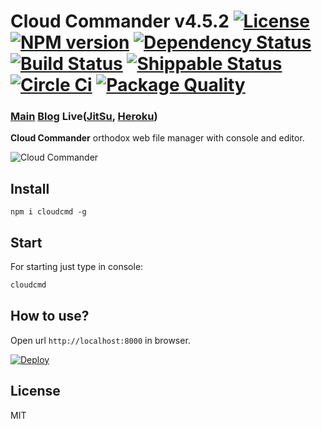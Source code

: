 Cloud Commander v4.5.2 [![License][LicenseIMGURL]][LicenseURL] [![NPM version][NPMIMGURL]][NPMURL] [![Dependency Status][DependencyStatusIMGURL]][DependencyStatusURL] [![Build Status][BuildStatusIMGURL]][BuildStatusURL] [![Shippable Status][ShippableIMGURL]][ShippableURL] [![Circle Ci][CircleCiIMGURL]][CircleCiURL] [![Package Quality][PackageQualityIMGURL]][PackageQualityURL]
===============
### [Main][MainURL] [Blog][BlogURL] Live([JitSu][JitSuURL], [Heroku][HerokuURL])

[NPM_INFO_IMG]:             https://nodei.co/npm/cloudcmd.png
[MainURL]:                  http://cloudcmd.io "Main"
[BlogURL]:                  http://blog.cloudcmd.io "Blog"
[JitSuURL]:                 http://cloudcmd.jit.su "JitSu"
[HerokuURL]:                http://cloudcmd.herokuapp.com/ "Heroku"
[NPMURL]:                   https://npmjs.org/package/cloudcmd "npm"
[NPMIMGURL]:                https://img.shields.io/npm/v/cloudcmd.svg?style=flat
[ShippableURL]:             https://app.shippable.com/projects/550adb2e5ab6cc1352a50b28/builds/latest "Shippable Build"
[ShippableIMGURL]:          https://api.shippable.com/projects/550adb2e5ab6cc1352a50b28/badge?branchName=master
[LicenseURL]:               https://tldrlegal.com/license/mit-license "MIT License"
[LicenseIMGURL]:            https://img.shields.io/badge/license-MIT-317BF9.svg?style=flat
[DependencyStatusURL]:      https://gemnasium.com/coderaiser/cloudcmd "Dependency Status"
[DependencyStatusIMGURL]:   https://img.shields.io/gemnasium/coderaiser/cloudcmd.svg?style=flat
[BuildStatusURL]:           https://travis-ci.org/coderaiser/cloudcmd  "Build Status"
[BuildStatusIMGURL]:        https://img.shields.io/travis/coderaiser/cloudcmd/dev.svg?style=flat

[PackageQualityURL]:        http://packagequality.com/#?package=cloudcmd "Package Quality"
[PackageQualityIMGURL]:     http://packagequality.com/shield/cloudcmd.svg

[CircleCiURL]:              https://circleci.com/gh/coderaiser/cloudcmd
[CircleCiIMGURL]:           https://circleci.com/gh/coderaiser/cloudcmd.svg

[DeployURL]:                https://heroku.com/deploy?template=https://github.com/coderaiser/cloudcmd "Deploy"
[DeployIMG]:                https://www.herokucdn.com/deploy/button.png

**Cloud Commander** orthodox web file manager with console and editor.

![Cloud Commander](http://cloudcmd.io/img/logo/cloudcmd.png "Cloud Commander")

## Install

```
npm i cloudcmd -g
```
Start
---------------
For starting just type in console:

```sh
cloudcmd
```

## How to use?

Open url `http://localhost:8000` in browser.

[![Deploy][DeployIMG]][DeployURL]

## License

MIT

